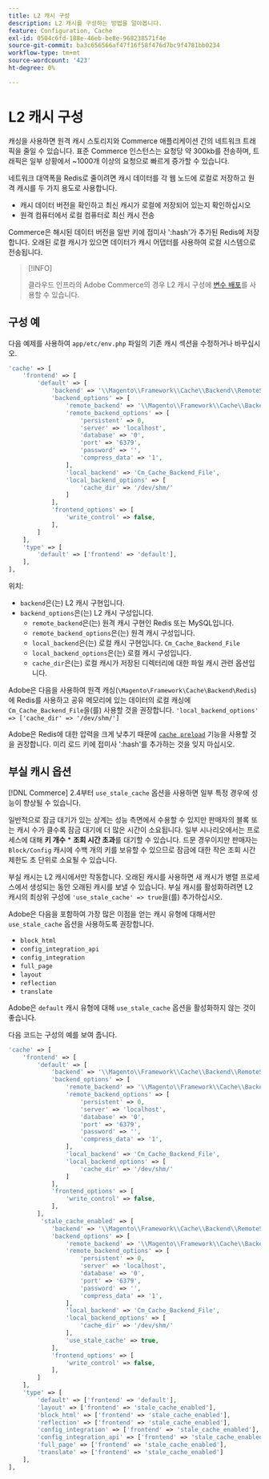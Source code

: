 ```yaml
---
title: L2 캐시 구성
description: L2 캐시를 구성하는 방법을 알아봅니다.
feature: Configuration, Cache
exl-id: 0504c6fd-188e-46eb-be8e-968238571f4e
source-git-commit: ba3c656566af47f16f58f476d7bc9f4781bb0234
workflow-type: tm+mt
source-wordcount: '423'
ht-degree: 0%

---
```


# L2 캐시 구성

캐싱을 사용하면 원격 캐시 스토리지와 Commerce 애플리케이션 간의 네트워크 트래픽을 줄일 수 있습니다. 표준 Commerce 인스턴스는 요청당 약 300kb를 전송하며, 트래픽은 일부 상황에서 ~1000개 이상의 요청으로 빠르게 증가할 수 있습니다.

네트워크 대역폭을 Redis로 줄이려면 캐시 데이터를 각 웹 노드에 로컬로 저장하고 원격 캐시를 두 가지 용도로 사용합니다.

- 캐시 데이터 버전을 확인하고 최신 캐시가 로컬에 저장되어 있는지 확인하십시오
- 원격 컴퓨터에서 로컬 컴퓨터로 최신 캐시 전송

Commerce은 해시된 데이터 버전을 일반 키에 접미사 &#39;:hash&#39;가 추가된 Redis에 저장합니다. 오래된 로컬 캐시가 있으면 데이터가 캐시 어댑터를 사용하여 로컬 시스템으로 전송됩니다.

>[!INFO]
>
>클라우드 인프라의 Adobe Commerce의 경우 L2 캐시 구성에 [변수 배포](https://experienceleague.adobe.com/docs/commerce-cloud-service/user-guide/configure/env/stage/variables-deploy.html?lang=ko#redis_backend)를 사용할 수 있습니다.

## 구성 예

다음 예제를 사용하여 `app/etc/env.php` 파일의 기존 캐시 섹션을 수정하거나 바꾸십시오.

```php
'cache' => [
    'frontend' => [
        'default' => [
            'backend' => '\\Magento\\Framework\\Cache\\Backend\\RemoteSynchronizedCache',
            'backend_options' => [
                'remote_backend' => '\\Magento\\Framework\\Cache\\Backend\\Redis',
                'remote_backend_options' => [
                    'persistent' => 0,
                    'server' => 'localhost',
                    'database' => '0',
                    'port' => '6379',
                    'password' => '',
                    'compress_data' => '1',
                ],
                'local_backend' => 'Cm_Cache_Backend_File',
                'local_backend_options' => [
                    'cache_dir' => '/dev/shm/'
                ]
            ],
            'frontend_options' => [
                'write_control' => false,
            ],
        ]
    ],
    'type' => [
        'default' => ['frontend' => 'default'],
    ],
],
```

위치:

- `backend`은(는) L2 캐시 구현입니다.
- `backend_options`은(는) L2 캐시 구성입니다.
   - `remote_backend`은(는) 원격 캐시 구현인 Redis 또는 MySQL입니다.
   - `remote_backend_options`은(는) 원격 캐시 구성입니다.
   - `local_backend`은(는) 로컬 캐시 구현입니다. `Cm_Cache_Backend_File`
   - `local_backend_options`은(는) 로컬 캐시 구성입니다.
   - `cache_dir`은(는) 로컬 캐시가 저장된 디렉터리에 대한 파일 캐시 관련 옵션입니다.

Adobe은 다음을 사용하여 원격 캐싱(`\Magento\Framework\Cache\Backend\Redis`)에 Redis를 사용하고 공유 메모리에 있는 데이터의 로컬 캐싱에 `Cm_Cache_Backend_File`을(를) 사용할 것을 권장합니다. `'local_backend_options' => ['cache_dir' => '/dev/shm/']`

Adobe은 Redis에 대한 압력을 크게 낮추기 때문에 [`cache preload`](redis-pg-cache.md#redis-preload-feature) 기능을 사용할 것을 권장합니다. 미리 로드 키에 접미사 &#39;:hash&#39;를 추가하는 것을 잊지 마십시오.

## 부실 캐시 옵션

[!DNL Commerce] 2.4부터 `use_stale_cache` 옵션을 사용하면 일부 특정 경우에 성능이 향상될 수 있습니다.

일반적으로 잠금 대기가 있는 상계는 성능 측면에서 수용할 수 있지만 판매자의 블록 또는 캐시 수가 클수록 잠금 대기에 더 많은 시간이 소요됩니다. 일부 시나리오에서는 프로세스에 대해 **키 개수** \* **조회 시간 초과**&#x200B;를 대기할 수 있습니다. 드문 경우이지만 판매자는 `Block/Config` 캐시에 수백 개의 키를 보유할 수 있으므로 잠금에 대한 작은 조회 시간 제한도 초 단위로 소요될 수 있습니다.

부실 캐시는 L2 캐시에서만 작동합니다. 오래된 캐시를 사용하면 새 캐시가 병렬 프로세스에서 생성되는 동안 오래된 캐시를 보낼 수 있습니다. 부실 캐시를 활성화하려면 L2 캐시의 최상위 구성에 `'use_stale_cache' => true`을(를) 추가하십시오.

Adobe은 다음을 포함하여 가장 많은 이점을 얻는 캐시 유형에 대해서만 `use_stale_cache` 옵션을 사용하도록 권장합니다.

- `block_html`
- `config_integration_api`
- `config_integration`
- `full_page`
- `layout`
- `reflection`
- `translate`

Adobe은 `default` 캐시 유형에 대해 `use_stale_cache` 옵션을 활성화하지 않는 것이 좋습니다.

다음 코드는 구성의 예를 보여 줍니다.

```php
'cache' => [
    'frontend' => [
        'default' => [
            'backend' => '\\Magento\\Framework\\Cache\\Backend\\RemoteSynchronizedCache',
            'backend_options' => [
                'remote_backend' => '\\Magento\\Framework\\Cache\\Backend\\Redis',
                'remote_backend_options' => [
                    'persistent' => 0,
                    'server' => 'localhost',
                    'database' => '0',
                    'port' => '6379',
                    'password' => '',
                    'compress_data' => '1',
                ],
                'local_backend' => 'Cm_Cache_Backend_File',
                'local_backend_options' => [
                    'cache_dir' => '/dev/shm/'
                ]
            ],
            'frontend_options' => [
                'write_control' => false,
            ],
        ],
         'stale_cache_enabled' => [
            'backend' => '\\Magento\\Framework\\Cache\\Backend\\RemoteSynchronizedCache',
            'backend_options' => [
                'remote_backend' => '\\Magento\\Framework\\Cache\\Backend\\Redis',
                'remote_backend_options' => [
                    'persistent' => 0,
                    'server' => 'localhost',
                    'database' => '0',
                    'port' => '6379',
                    'password' => '',
                    'compress_data' => '1',
                ],
                'local_backend' => 'Cm_Cache_Backend_File',
                'local_backend_options' => [
                    'cache_dir' => '/dev/shm/'
                ],
                'use_stale_cache' => true,
            ],
            'frontend_options' => [
                'write_control' => false,
            ],
        ]
    ],
    'type' => [
        'default' => ['frontend' => 'default'],
        'layout' => ['frontend' => 'stale_cache_enabled'],
        'block_html' => ['frontend' => 'stale_cache_enabled'],
        'reflection' => ['frontend' => 'stale_cache_enabled'],
        'config_integration' => ['frontend' => 'stale_cache_enabled'],
        'config_integration_api' => ['frontend' => 'stale_cache_enabled'],
        'full_page' => ['frontend' => 'stale_cache_enabled'],
        'translate' => ['frontend' => 'stale_cache_enabled']
    ],
],
```
